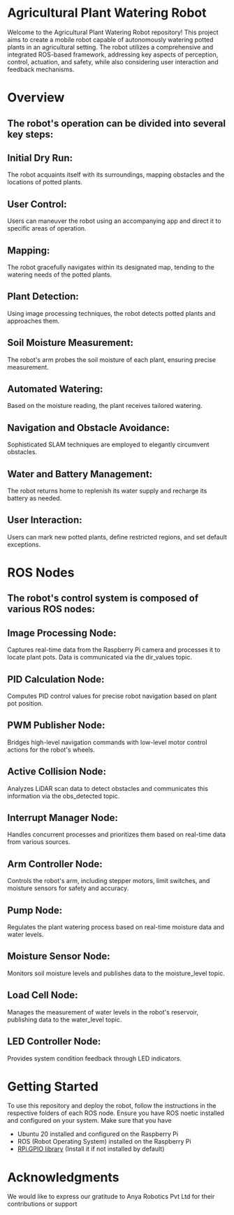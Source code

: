 # Agricultural Plant Watering Robot

Welcome to the Agricultural Plant Watering Robot repository! This project aims to create a mobile robot capable of autonomously watering potted plants in an agricultural setting. The robot utilizes a comprehensive and integrated ROS-based framework, addressing key aspects of perception, control, actuation, and safety, while also considering user interaction and feedback mechanisms.

# Overview
## The robot's operation can be divided into several key steps:

## Initial Dry Run:
The robot acquaints itself with its surroundings, mapping obstacles and the locations of potted plants.

## User Control:
Users can maneuver the robot using an accompanying app and direct it to specific areas of operation.

## Mapping:
The robot gracefully navigates within its designated map, tending to the watering needs of the potted plants.

## Plant Detection:
Using image processing techniques, the robot detects potted plants and approaches them.

## Soil Moisture Measurement:
The robot's arm probes the soil moisture of each plant, ensuring precise measurement.

## Automated Watering:
Based on the moisture reading, the plant receives tailored watering.

## Navigation and Obstacle Avoidance:
Sophisticated SLAM techniques are employed to elegantly circumvent obstacles.

## Water and Battery Management:
The robot returns home to replenish its water supply and recharge its battery as needed.

## User Interaction:
Users can mark new potted plants, define restricted regions, and set default exceptions.

# ROS Nodes
## The robot's control system is composed of various ROS nodes:

## Image Processing Node:
Captures real-time data from the Raspberry Pi camera and processes it to locate plant pots. Data is communicated via the dir_values topic.

## PID Calculation Node: 
Computes PID control values for precise robot navigation based on plant pot position.

## PWM Publisher Node: 
Bridges high-level navigation commands with low-level motor control actions for the robot's wheels.

## Active Collision Node: 
Analyzes LiDAR scan data to detect obstacles and communicates this information via the obs_detected topic.

## Interrupt Manager Node: 
Handles concurrent processes and prioritizes them based on real-time data from various sources.

## Arm Controller Node: 
Controls the robot's arm, including stepper motors, limit switches, and moisture sensors for safety and accuracy.

## Pump Node: 
Regulates the plant watering process based on real-time moisture data and water levels.

## Moisture Sensor Node: 
Monitors soil moisture levels and publishes data to the moisture_level topic.

## Load Cell Node: 
Manages the measurement of water levels in the robot's reservoir, publishing data to the water_level topic.

## LED Controller Node: 
Provides system condition feedback through LED indicators.

# Getting Started
To use this repository and deploy the robot, follow the instructions in the respective folders of each ROS node. Ensure you have ROS noetic installed and configured on your system. Make sure that you have
- Ubuntu 20 installed and configured on the Raspberry Pi
- ROS (Robot Operating System) installed on the Raspberry Pi
- [RPi.GPIO library](https://pypi.org/project/RPi.GPIO/) (Install it if not installed by default)

# Acknowledgments
We would like to express our gratitude to Anya Robotics Pvt Ltd for their contributions or support
